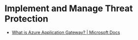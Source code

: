 # Implement and Manage Threat Protection
 
* [What is Azure Application Gateway? | Microsoft Docs	](	https://docs.microsoft.com/en-us/azure/application-gateway/overview)

